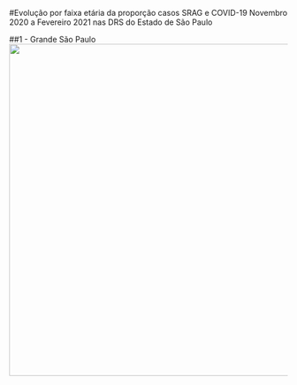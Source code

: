 
#Evolução por faixa etária da proporção casos SRAG e COVID-19 Novembro 2020 a Fevereiro 2021 nas DRS do Estado de São Paulo

##1 - Grande São Paulo
<img src="https://raw.githubusercontent.com/Luccan97/Piramides_Etarias/master/grandesp.gif" width=600>

